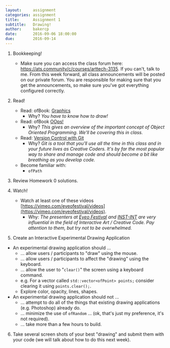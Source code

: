 ```yaml
---
layout:     assignment
categories: assignment
title:      Assignment 1
subtitle:   Drawing!
author:     bakercp
date:       2016-09-06 18:00:00
due:        2016-09-14
---
```


1. Bookkeeping!
    - Make sure you can access the class forum here: https://ats.community/c/courses/arttech-3135.  If you can't, talk to me.  From this week forward, all class announcements will be posted on our private forum.  You are responsible for making sure that you get the announcements, so make sure you've got everything configured correctly.

2. Read!
    - Read: ofBook: [Graphics](http://openframeworks.cc/ofBook/chapters/intro_to_graphics.html)
        - Why? _You have to know how to draw!_
    - Read: ofBook [OOps!](http://openframeworks.cc/ofBook/chapters/OOPs!.html)
        - Why? _This gives an overview of the important concept of Object Oriented Programming. We'll be covering this in class._
    - Read: [Version Control with Git](http://openframeworks.cc/ofBook/chapters/version_control_with_git.html)
        - Why? _Git is a tool that you'll use all the time in this class and in your future lives as Creative Coders. It's by far the most popular way to share and manage code and should become a bit like breathing as you develop code._
    - Become familiar with:
      - `ofPath`

3. Review Homework 0 solutions.

4. Watch!
    - Watch at least one of these videos [https://vimeo.com/eyeofestival/videos](https://vimeo.com/eyeofestival/videos).
        - Why: _The presenters at [Eyeo Festival](http://eyeofestival.com/) and [INST-INT](http://inst-int.com/) are very influential in the field of Interactive Art / Creative Code.  Pay attention to them, but try not to be overwhelmed._

5. Create an Interactive Experimental Drawing Application
  - An experimental drawing application should ...
      - ... allow users / participants to "draw" using the mouse.
      - ... allow users / participants to affect the "drawing" using the keyboard.
      - ... allow the user to "`clear()`" the screen using a keyboard command.
      - e.g. For a vector called `std::vector<ofPoint> points;` consider clearing it using `points.clear();`.
      - Explore color, opacity, lines, shapes.
  - An experimental drawing application should not ...
      - ... attempt to do all of the things that existing drawing applications (e.g. Photoshop) already do.
      - ... minimize the use of `ofRandom` ... (ok, that's just my preference, it's not required).
      - ... take more than a few hours to build.

6. Take several screen shots of your best "drawing" and submit them with your code (we will talk about how to do this next week).
